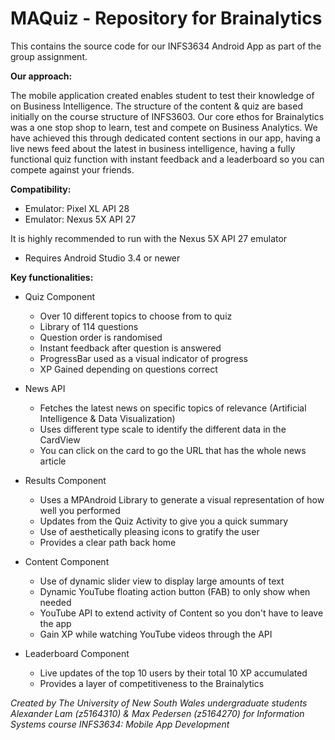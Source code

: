 # MAQuiz - Repository for Brainalytics

This contains the source code for our INFS3634 Android App as part of the group assignment. 

**Our approach:**

The mobile application created enables student to test their knowledge of on Business Intelligence. The structure of the content & quiz are based initially on the course structure of INFS3603. Our core ethos for Brainalytics was a one stop shop to learn, test and compete on Business Analytics. We have achieved this through dedicated content sections in our app, having a live news feed about the latest in business intelligence, having a fully functional quiz function with instant feedback and a leaderboard so you can compete against your friends. 

**Compatibility:**

* Emulator: Pixel XL API 28
* Emulator: Nexus 5X API 27

It is highly recommended to run with the Nexus 5X API 27 emulator 

* Requires Android Studio 3.4 or newer

**Key functionalities:**

* Quiz Component
  * Over 10 different topics to choose from to quiz
  * Library of 114 questions
  * Question order is randomised
  * Instant feedback after question is answered
  * ProgressBar used as a visual indicator of progress
  * XP Gained depending on questions correct
* News API
  * Fetches the latest news on specific topics of relevance (Artificial Intelligence & Data Visualization)
  * Uses different type scale to identify the different data in the CardView
  * You can click on the card to go the URL that has the whole news article
* Results Component
  * Uses a MPAndroid Library to generate a visual representation of how well you performed
  * Updates from the Quiz Activity to give you a quick summary
  * Use of aesthetically pleasing icons to gratify the user
  * Provides a clear path back home
* Content Component
  * Use of dynamic slider view to display large amounts of text
  * Dynamic YouTube floating action button (FAB) to only show when needed
  * YouTube API to extend activity of Content so you don't have to leave the app
  * Gain XP while watching YouTube videos through the API
  
* Leaderboard Component
  * Live updates of the top 10 users by their total 10 XP accumulated
  * Provides a layer of competitiveness to the Brainalytics
  
_Created by The University of New South Wales undergraduate students Alexander Lam (z5164310) & Max Pedersen (z5164270) for Information Systems course INFS3634: Mobile App Development_
